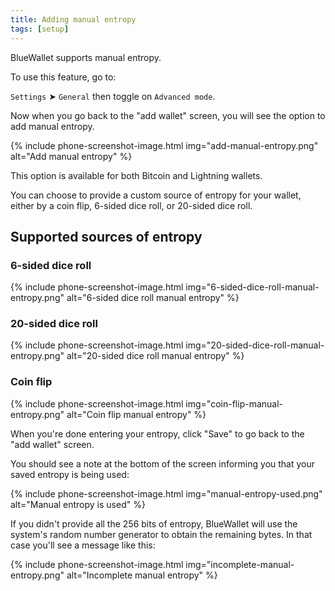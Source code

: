 ```yaml
---
title: Adding manual entropy
tags: [setup]
---
```


BlueWallet supports manual entropy.

To use this feature, go to:

`Settings` ➤ `General` then toggle on `Advanced mode`.

Now when you go back to the "add wallet" screen, you will see the option to add manual entropy.

{% include phone-screenshot-image.html img="add-manual-entropy.png" alt="Add manual entropy" %}

This option is available for both Bitcoin and Lightning wallets.

You can choose to provide a custom source of entropy for your wallet, either by a coin flip, 6-sided dice roll, or 20-sided dice roll.

## Supported sources of entropy

### 6-sided dice roll

{% include phone-screenshot-image.html img="6-sided-dice-roll-manual-entropy.png" alt="6-sided dice roll manual entropy" %}

### 20-sided dice roll

{% include phone-screenshot-image.html img="20-sided-dice-roll-manual-entropy.png" alt="20-sided dice roll manual entropy" %}

### Coin flip

{% include phone-screenshot-image.html img="coin-flip-manual-entropy.png" alt="Coin flip manual entropy" %}

When you're done entering your entropy, click "Save" to go back to the "add wallet" screen.

You should see a note at the bottom of the screen informing you that your saved entropy is being used:

{% include phone-screenshot-image.html img="manual-entropy-used.png" alt="Manual entropy is used" %}

If you didn't provide all the 256 bits of entropy, BlueWallet will use the system's random number generator to obtain the remaining bytes. In that case you'll see a message like this:

{% include phone-screenshot-image.html img="incomplete-manual-entropy.png" alt="Incomplete manual entropy" %}
